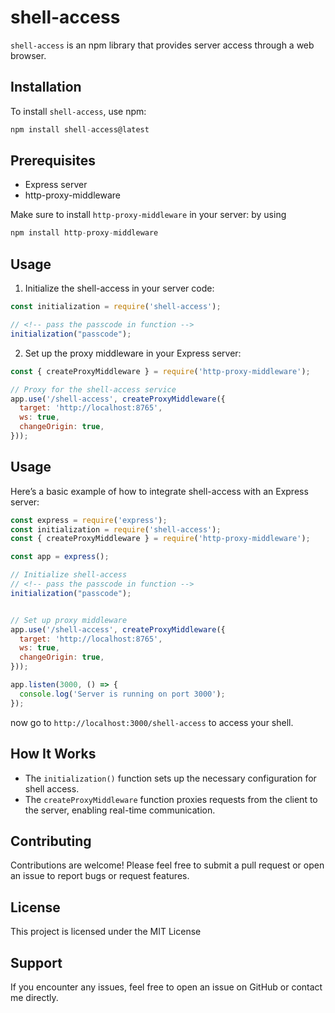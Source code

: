 # shell-access

`shell-access` is an npm library that provides server access through a web browser.

## Installation

To install `shell-access`, use npm:

```javascript 
npm install shell-access@latest
```

## Prerequisites

- Express server
- http-proxy-middleware

Make sure to install `http-proxy-middleware` in your server:
by using

```javascript 
npm install http-proxy-middleware
```

## Usage

1. Initialize the shell-access in your server code:

```javascript
const initialization = require('shell-access');

// <!-- pass the passcode in function -->
initialization("passcode");
```

2. Set up the proxy middleware in your Express server:

```javascript 
const { createProxyMiddleware } = require('http-proxy-middleware');

// Proxy for the shell-access service
app.use('/shell-access', createProxyMiddleware({
  target: 'http://localhost:8765',
  ws: true,
  changeOrigin: true,
}));
```


## Usage

Here’s a basic example of how to integrate shell-access with an Express server:

```javascript
const express = require('express');
const initialization = require('shell-access');
const { createProxyMiddleware } = require('http-proxy-middleware');

const app = express();

// Initialize shell-access
// <!-- pass the passcode in function -->
initialization("passcode");


// Set up proxy middleware
app.use('/shell-access', createProxyMiddleware({
  target: 'http://localhost:8765',
  ws: true,
  changeOrigin: true,
}));

app.listen(3000, () => {
  console.log('Server is running on port 3000');
});

```
now go to `http://localhost:3000/shell-access` to access your shell.

## How It Works

- The `initialization()` function sets up the necessary configuration for shell access.
- The `createProxyMiddleware` function proxies requests from the client to the server, enabling real-time communication.

## Contributing

Contributions are welcome! Please feel free to submit a pull request or open an issue to report bugs or request features.

## License

This project is licensed under the MIT License

## Support

If you encounter any issues, feel free to open an issue on GitHub or contact me directly.

